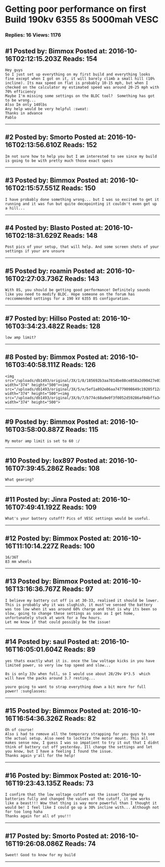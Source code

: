 # Getting poor performance on first Build 190kv 6355 8s 5000mah VESC

### Replies: 16 Views: 1176

## \#1 Posted by: Bimmox Posted at: 2016-10-16T02:12:15.203Z Reads: 154

```
Hey guys
So I just set up everything on my first build and everything looks fine except when I got on it, it will barely climb a small hill (10% incline). Its max speed on flat is probably 10-15 mph, but when I checked on the calculator my estimated speed was around 20-25 mph with 70% efficiency
Maybe I'm missing some settings on the BLDC tool?  Something has got to be wrong...
Also Im only 140lbs
Any help would be very helpful :sweat:
Thanks in advance
Pablo
```

---
## \#2 Posted by: Smorto Posted at: 2016-10-16T02:13:56.610Z Reads: 152

```
Im not sure how to help you but I am interested to see since my build is going to be with pretty much those exact specs
```

---
## \#3 Posted by: Bimmox Posted at: 2016-10-16T02:15:57.551Z Reads: 150

```
I have probably done something wrong... but I was so excited to get it running and it was fun but quite decepointing it couldn't even get up a hill...
```

---
## \#4 Posted by: Blasto Posted at: 2016-10-16T02:18:31.629Z Reads: 148

```
Post pics of your setup, that will help. And some screen shots of your settings if your are unsure
```

---
## \#5 Posted by: roamin Posted at: 2016-10-16T02:27:03.736Z Reads: 143

```
With 8S, you should be getting good performance! Definitely sounds like you need to modify BLDC. Hope someone on the forum has reccommended settings for a 190 kV 6355 8S configuration.
```

---
## \#7 Posted by: Hillso Posted at: 2016-10-16T03:34:23.482Z Reads: 128

```
low amp limit?
```

---
## \#8 Posted by: Bimmox Posted at: 2016-10-16T03:40:58.111Z Reads: 126

```
<img src="/uploads/db1493/original/3X/1/8/185692b3aa7814be88ce858a2d90427e034d723c.jpg" width="374" height="500"><img src="/uploads/db1493/original/3X/5/e/5ef1a892e86aa74779098649c19205f12adf62c7.jpg" width="374" height="500"><img src="/uploads/db1493/original/3X/b/7/b774c68a9e0f3f0052d59286af04bffa3490e07a.jpg" width="374" height="500">
```

---
## \#9 Posted by: Bimmox Posted at: 2016-10-16T03:58:00.887Z Reads: 115

```
My motor amp limit is set to 60 :/
```

---
## \#10 Posted by: lox897 Posted at: 2016-10-16T07:39:45.286Z Reads: 108

```
What gearing?
```

---
## \#11 Posted by: Jinra Posted at: 2016-10-16T07:49:41.192Z Reads: 109

```
What's your battery cutoff? Pics of VESC settings would be useful.
```

---
## \#12 Posted by: Bimmox Posted at: 2016-10-16T11:10:14.227Z Reads: 100

```
16/36T
83 mm wheels
```

---
## \#13 Posted by: Bimmox Posted at: 2016-10-16T13:16:36.767Z Reads: 97

```
I believe my battery cut off is at 30-33, realised it should be lower. This is probably why it was slughish, it must've sensed the battery was too low when it was around 60% charge and that is why its been so slow, going to change these settings as soon as I get home, unfortunately stuck at work for a few hours.
Let me know if that could possibly be the issue!
```

---
## \#14 Posted by: saul Posted at: 2016-10-16T16:05:01.604Z Reads: 89

```
yes thats exactly what it is. once the low voltage kicks in you have limited power, so very low top speed and slow...

8s is only 33v when full, so I would use about 28/29v 8*3.5  which will have the packs around 3.7 resting...

youre going to want to strap everything down a bit more for full power! :sunglasses:
```

---
## \#15 Posted by: Bimmox Posted at: 2016-10-16T16:54:36.326Z Reads: 82

```
Oh of course!
Also i had to remove all the temporary strapping for you guys to see the actual setup. Also need to locktite the motor mount. This all makes sense now, I guess I was so impatient to try it out that I didnt think of battery cut off yesterday. Ill change the settings and let you know, but I have a feeling I found the issue.
Thanks again y'all for the help!
```

---
## \#16 Posted by: Bimmox Posted at: 2016-10-16T19:23:43.135Z Reads: 73

```
I confirm that the low voltage cutoff was the issue! Charged my batteries fully and changed the values of the cutoff, it now works like a beast!!! Wow that thing is way more powerful than I thought it would be! I feel like I could go up a 30% incline with... Although not for too long haha
Thanks again for all of you!!!
```

---
## \#17 Posted by: Smorto Posted at: 2016-10-16T19:26:08.086Z Reads: 74

```
Sweet! Good to know for my build
```

---
